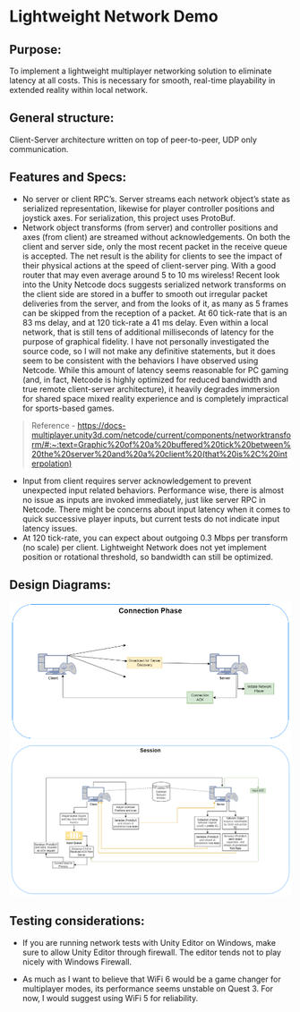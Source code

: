 # Lightweight Network Demo

## Purpose: 
To implement a lightweight multiplayer networking solution to eliminate latency at all costs. This is necessary for smooth, real-time playability in extended reality within local network.

## General structure: 
Client-Server architecture written on top of peer-to-peer, UDP only communication.

## Features and Specs:
* No server or client RPC’s. Server streams each network object’s state as serialized representation, likewise for player controller positions and joystick axes. For serialization, this project uses ProtoBuf.
* Network object transforms (from server) and controller positions and axes (from client) are streamed without acknowledgements. On both the client and server side, only the most recent packet in the receive queue is accepted. The net result is the ability for clients to see the impact of their physical actions at the speed of client-server ping. With a good router that may even average around 5 to 10 ms wireless! Recent look into the Unity Netcode docs suggests serialized network transforms on the client side are stored in a buffer to smooth out irregular packet deliveries from the server, and from the looks of it, as many as 5 frames can be skipped from the reception of a packet. At 60 tick-rate that is an 83 ms delay, and at 120 tick-rate a 41 ms delay. Even within a local network, that is still tens of additional milliseconds of latency for the purpose of graphical fidelity. I have not personally investigated the source code, so I will not make any definitive statements, but it does seem to be consistent with the behaviors I have observed using Netcode. While this amount of latency seems reasonable for PC gaming (and, in fact, Netcode is highly optimized for reduced bandwidth and true remote client-server architecture), it heavily degrades immersion for shared space mixed reality experience and is completely impractical for sports-based games.
>Reference - https://docs-multiplayer.unity3d.com/netcode/current/components/networktransform/#:~:text=Graphic%20of%20a%20buffered%20tick%20between%20the%20server%20and%20a%20client%20(that%20is%2C%20interpolation)

* Input from client requires server acknowledgement to prevent unexpected input related behaviors. Performance wise, there is almost no issue as inputs are invoked immediately, just like server RPC in Netcode. There might be concerns about input latency when it comes to quick successive player inputs, but current tests do not indicate input latency issues.
* At 120 tick-rate, you can expect about outgoing 0.3 Mbps per transform (no scale) per client. Lightweight Network does not yet implement position or rotational threshold, so bandwidth can still be optimized.

## Design Diagrams:

<p align="center">
  <img src="README_RESOURCES/ConnectionPhase.png"/>
  <br>
  <img src="README_RESOURCES/Session.png"/>
</p>

## Testing considerations:
* If you are running network tests with Unity Editor on Windows, make sure to allow Unity Editor through firewall. The editor tends not to play nicely with Windows Firewall.

* As much as I want to believe that WiFi 6 would be a game changer for multiplayer modes, its performance seems unstable on Quest 3. For now, I would suggest using WiFi 5 for reliability.
